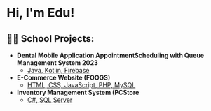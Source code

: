 <h1>Hi, I'm Edu!</h1>

<h2>👨‍💻 School Projects:</h2>

- <b>Dental Mobile Application AppointmentScheduling with Queue Management System
2023</b>
  - [Java, Kotlin, Firebase](https://github.com/Shhbainu/Dental-Q-Mgmt-System)
- <b>E-Commerce Website (FOOGS)</b>
  - [HTML, CSS, JavaScript, PHP, MySQL](https://github.com/JangKarl/web-dev-proj)
- <b>Inventory Management System (PCStore</b>
  - [C#, SQL Server](https://github.com/Shhbainu/Dental-Q-Mgmt-System)

